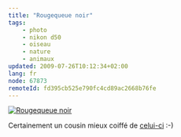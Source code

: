 ```yaml
---
title: "Rougequeue noir"
tags:
    - photo
    - nikon d50
    - oiseau
    - nature
    - animaux
updated: 2009-07-26T10:12:34+02:00
lang: fr
node: 67873
remoteId: fd395cb525e790fc4cd89ac2668b76fe
---
```

<a href="/images/rougequeue-noir.jpg">![Rougequeue noir](/images/660x/rougequeue-noir.jpg)
</a>

Certainement un cousin mieux coiffé de [celui-ci](/post/souriez-vous-etes-observes) :-)

